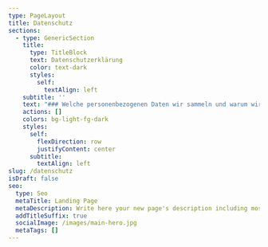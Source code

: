 ```yaml
---
type: PageLayout
title: Datenschutz
sections:
  - type: GenericSection
    title:
      type: TitleBlock
      text: Datenschutzerklärung
      color: text-dark
      styles:
        self:
          textAlign: left
    subtitle: ''
    text: "### Welche personenbezogenen Daten wir sammeln und warum wir sie sammeln:\n\nWir vewenden keine Webtracker oder ähnliche Werkzeuge, wir haben keine Kommentierungfunktionen oder Webshops, und auch kein Kontaktformular. Trotzdem fallen bei dem Besuch dieser Webseite aus technischen Gründen diverse persönliche Informationen an. Hier wollen wir erklären um welche Informationen es sich handelt, und wie diese verarbeitet werden.\n\n### Medien\n\nWenn du ein registrierter Benutzer bist und Fotos auf diese Website lädst, solltest du vermeiden, Fotos mit einem EXIF-GPS-Standort hochzuladen. Besucher dieser Website könnten Fotos, die auf dieser Website gespeichert sind, herunterladen und deren Standort-Informationen extrahieren.\n\n### Technische Daten\n\nBei der bloß informatorischen Nutzung der Website, also wenn Sie bei uns nicht registriert sind oder uns nicht anderweitig Informationen übermitteln, erheben wir nur die personenbezogenen Daten, die Ihr Browser an unseren Server übermittelt. Dies sind die folgenden, für die Anzeige unsere Website auf Ihrem Browser technisch erforderlichen Daten (Rechtsgrundlage hierfür ist Art. 6 Abs. 1 Satz 1 lit f) DS-GVO):\n\n*   Ihre IP-Adresse\n\n*   Datum und Uhrzeit Ihres Besuches auf unseren Webseiten\n\n*   welche unserer Webseiten Sie besucht haben und die Verweildauer\n\n*   Zugriffsstatus/http-Statuscode\n\n*   jeweils übertragene Datenmenge\n\n*   den von Ihnen genutzten Webbrowser\n\n*   Sprache und Version der Browsersoftware\n\n*   das von Ihnen verwendete Betriebssystem und dessen Oberfläche\n\n*   den Domainnamen Ihres Internet Service Providers\n\n*   die Website von der Sie auf unserer Website gelangt sind\n\n### Verwendung von Cookies auf unserer Website\n\nZusätzlich zu den zuvor genannten Daten werden bei der Nutzung unserer Website Cookies auf Ihrem Rechner gespeichert. Bei Cookies handelt es sich um kleine Textdateien, die auf Ihrer Festplatte dem von Ihnen verwendeten Browser zugeordnet gespeichert werden und durch welche der Stelle, die den Cookie setzt (hier durch uns), bestimmte Informationen zufließen. Cookies können keine Programme ausführen oder Viren auf Ihren Computer übertragen. Sie dienen dazu, das Internetangebot insgesamt nutzerfreundlicher und effektiver zu machen. Rechtsgrundlage für die Verwendung von Cookies ist Art. 6 Abs. 1 Satz 1 lit f) DS-GVO.\n\na) Diese Website nutzt folgende Arten von Cookies, deren Umfang und Funktion im Folgenden erläutert werden:\n\n*   Transistente Cookies (dazu b)\n\n*   Persistente Cookies (dazu c).\n\nb) Transistente Cookies werden automatisiert gelöscht, wenn Sie den Browser schließen. Dazu zählen insbesondere die Session-Cookies. Diese speichern eine sogenannte Session-ID, mit welcher sich verschiedene Anfragen Ihres Browsers der gemeinsamen Sitzung zuordnen lassen. Dadurch kann Ihr Rechner wiedererkannt werden, wenn Sie auf unsere Website zurückkehren. Die Session-Cookies werden gelöscht, wenn Sie sich ausloggen oder den Browser schließen.\n\nc) Persistente Cookies werden automatisiert nach einer vorgegebener Dauer gelöscht, die sich je nach Cookie unterscheiden kann. Sie können die Cookies in den Sicherheitseinstellungen Ihres Browsers jederzeit löschen.\n\nd) Sie können Ihre Browser-Einstellung entsprechend Ihren Wünschen konfigurieren und z.B. die Annahme von Third-Party-Cookies oder allen Cookies ablehnen. Wir weisen Sie darauf hin, dass Sie dann eventuell nicht alle Funktionen dieser Website nutzen können.\n\ne) Wir setzen eventuell Cookies ein, um Sie für Folgebesuche identifizieren zu können, falls Sie über einen Account bei uns verfügen. Andernfalls müssten Sie sich für den Besuch erneut einloggen.\n\nf) Die genutzten Flash-Cookies werden nicht durch Ihren Browser erfasst, sondern durch Ihre Flash-Plug-in. Weiterhin nutzen wir HTML5 storage objects, die auf Ihrem Endgerät abgelegt werden. Diese Objekte speichern die erforderlichen Daten unabhängig von Ihrem verwendeten Browser und haben kein automatisches Ablaufdatum. Wenn Sie keine Verarbeitung der Flash-Cookies wünschen, müssen Sie in Ihrem Browser ein entsprechendes Add-On installieren. Die Nutzung von HTML5 storage objects können Sie verhindern, indem Sie in Ihrem Browser den privaten Modus einsetzen bzw. die Einstellung „keine Cookies akzeptieren“. Verwenden. Zudem empfehlen wir, regelmäßig Ihre Cookies und den Browser-Verlauf manuell zu löschen.\n\n### Verwendung von Cookies durch Dritte\n\nAuf einigen unserer Seiten könnten Inhalte und Dienste von anderen Anbietern (z.B. YouTube, Facebook, Twitter) eingebunden werden, die ihrerseits Cookies und aktive Komponenten verwenden können. Wir haben auf die Verarbeitung von personenbezogenen Daten durch diese Anbieter keinen Einfluss. Bitte beachten Sie, dass die von uns bereitgestellte Möglichkeit zur Einstellung der zu verwendenden Cookies keine Auswirkungen auf Cookies und aktive Komponenten anderer Anbieter (z.B. YouTube, Facebook, Twitter) hat.Bitte informieren Sie sich auf den Internetseiten der jeweiligen Anbieter über den Umgang mit Ihren Daten.\n\n# Eingebettete Inhalte von anderen Websites\n\nBeiträge auf dieser Website können eingebettete Inhalte beinhalten (z.\_B. Videos, Bilder, Beiträge etc.). Eingebettete Inhalte von anderen Websites verhalten sich exakt so, als ob der Besucher die andere Website besucht hätte. Diese Websites können Daten über dich sammeln, Cookies benutzen, zusätzliche Tracking-Dienste von Dritten einbetten und deine Interaktion mit diesem eingebetteten Inhalt aufzeichnen, inklusive deiner Interaktion mit dem eingebetteten Inhalt, falls du ein Konto hast und auf dieser Website angemeldet bist.\n\nWir binden die Landkarten des Dienstes „OpenStreetMap“ ein ([https://www.openstreetmap.de](https://www.openstreetmap.de/)), die auf Grundlage der Open Data Commons Open Database Lizenz (ODbL) durch die OpenStreetMap Foundation (OSMF) angeboten werden. Nach unserer Kenntnis werden die Daten der Nutzer durch OpenStreetMap ausschließlich zu Zwecken der Darstellung der Kartenfunktionen und Zwischenspeicherung der gewählten Einstellungen verwendet. Zu diesen Daten können insbesondere IP-Adressen und Standortdaten der Nutzer gehören, die jedoch nicht ohne deren Einwilligung (im Regelfall im Rahmen der Einstellungen ihrer Mobilgeräte vollzogen), erhoben werden. Die Daten können in den USA verarbeitet werden. Weitere Informationen können Sie der Datenschutzerklärung von OpenStreetMap entnehmen:\_<https://wiki.openstreetmap.org/wiki/Privacy_Policy>.\n\n## Mit wem wir deine Daten teilen:\n\nDie von unsgesammelten Daten (Protokolldateien, IP-Adressen) teilen wir mit niemandem. Für die auf unseren Seiten verlinkten fremden Webseiten haben wir keinen Einfluss.\n\n## Wie wir deine Daten schützen, und welche Maßnahmen wir bei Datenschutzverletzungen anbieten:\n\nAlle Dateien dieser Webseite inklusive Protokolldateien sind passwortgeschützt und natürlich nur von uns einsehbar. Alle weiteren Sicherungsmassnahmen zur Zugnagskontrolle liegen beim Webhoster. Wir haben eine Auftragsdatenverarbeitungs-Vereinbarung mit unserem Webhoster „Profi-Webspace“, der auf Wunsch eingesehen werden kann.\n\n## Welche automatisierte Entscheidungsfindung und/oder Profilerstellung wir mit Benutzerdaten durchführen:\n\nDie erfassten Daten werden nicht für eine automatisierte Entscheidungsfindung oder ein Profiling verwendet. Eine Datenübermittlung an Stellen außerhalb der Europäischen Union findet nicht statt.\n"
    actions: []
    colors: bg-light-fg-dark
    styles:
      self:
        flexDirection: row
        justifyContent: center
      subtitle:
        textAlign: left
slug: /datenschutz
isDraft: false
seo:
  type: Seo
  metaTitle: Landing Page
  metaDescription: Write here your new page's description including most relevant keywords.
  addTitleSuffix: true
  socialImage: /images/main-hero.jpg
  metaTags: []
---
```

